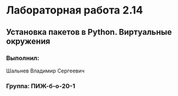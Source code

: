 # Лабораторная работа 2.14
## Установка пакетов в Python. Виртуальные окружения
### Выполнил:
Шальнев Владимир Сергеевич
### Группа: ПИЖ-б-о-20-1
